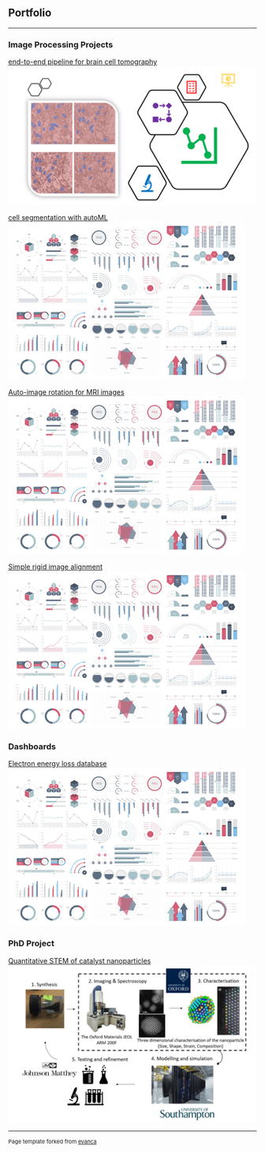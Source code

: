 ## Portfolio

---
### Image Processing Projects
[end-to-end pipeline for brain cell tomography](/pages/end_to_end_pipeline_for_brain_cell_tomography/page)
<img src="/pages/end_to_end_pipeline_for_brain_cell_tomography/figure0.png?raw=true"/>

[cell segmentation with autoML](/sample_page)
<img src="images/dummy_thumbnail.jpg?raw=true"/>

[Auto-image rotation for MRI images](/sample_page)
<img src="images/dummy_thumbnail.jpg?raw=true"/>

[Simple rigid image alignment](/sample_page)
<img src="images/dummy_thumbnail.jpg?raw=true"/>


### Dashboards
[Electron energy loss database](/sample_page)
<img src="images/dummy_thumbnail.jpg?raw=true"/>

### PhD Project
[Quantitative STEM of catalyst nanoparticles](/pdf/phd_project.pdf)
<img src="images/project_cycle.PNG?raw=true"/>

---
<p style="font-size:11px">Page template forked from <a href="https://github.com/evanca/quick-portfolio">evanca</a></p>
<!-- Remove above link if you don't want to attibute -->
